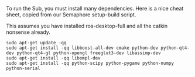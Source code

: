 To run the Sub, you must install many dependencies. Here is a nice cheat sheet, copied from our Semaphore setup-build script.

This assumes you have installed ros-desktop-full and all the catkin nonsense already.

```
sudo apt-get update -qq
sudo apt-get install -qq libboost-all-dev cmake python-dev python-qt4-dev python-qt4-gl python-opengl freeglut3-dev libassimp-dev
sudo apt-get install -qq libompl-dev
sudo apt-get install -qq python-scipy python-pygame python-numpy python-serial
```